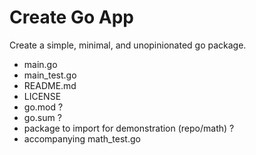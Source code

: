 # Create Go App

Create a simple, minimal, and unopinionated go package.

- main.go
- main_test.go
- README.md
- LICENSE
- go.mod ?
- go.sum ?
- package to import for demonstration (repo/math) ?
- accompanying math_test.go
